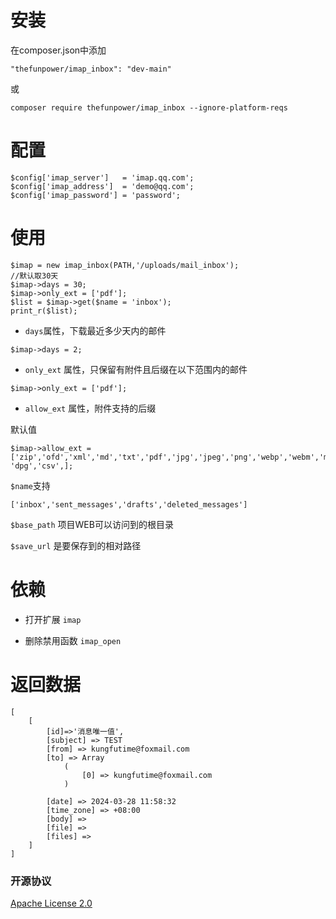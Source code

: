 # 安装

在composer.json中添加
~~~
"thefunpower/imap_inbox": "dev-main" 
~~~

或

~~~
composer require thefunpower/imap_inbox --ignore-platform-reqs
~~~

# 配置
 
~~~
$config['imap_server']   = 'imap.qq.com';
$config['imap_address']  = 'demo@qq.com';
$config['imap_password'] = 'password'; 
~~~

# 使用

~~~
$imap = new imap_inbox(PATH,'/uploads/mail_inbox'); 
//默认取30天
$imap->days = 30; 
$imap->only_ext = ['pdf'];
$list = $imap->get($name = 'inbox');  
print_r($list);
~~~

- `days`属性，下载最近多少天内的邮件

~~~
$imap->days = 2; 
~~~

- `only_ext` 属性，只保留有附件且后缀在以下范围内的邮件

~~~
$imap->only_ext = ['pdf'];
~~~

- `allow_ext` 属性，附件支持的后缀

默认值
~~~
$imap->allow_ext = ['zip','ofd','xml','md','txt','pdf','jpg','jpeg','png','webp','webm','mp3','mp4','gz','7z','doc','docx','xlsx','xlsx','ppt','pptx',
'dpg','csv',];
~~~


`$name`支持 
~~~ 
['inbox','sent_messages','drafts','deleted_messages']
~~~

`$base_path` 项目WEB可以访问到的根目录

`$save_url` 是要保存到的相对路径 

# 依赖 

- 打开扩展 `imap`

- 删除禁用函数 `imap_open`

# 返回数据

~~~
[
    [
        [id]=>'消息唯一值',
        [subject] => TEST
        [from] => kungfutime@foxmail.com
        [to] => Array
            (
                [0] => kungfutime@foxmail.com
            )

        [date] => 2024-03-28 11:58:32
        [time_zone] => +08:00 
        [body] =>
        [file] => 
        [files] =>
    ]
]
~~~



### 开源协议 

[Apache License 2.0](LICENSE)